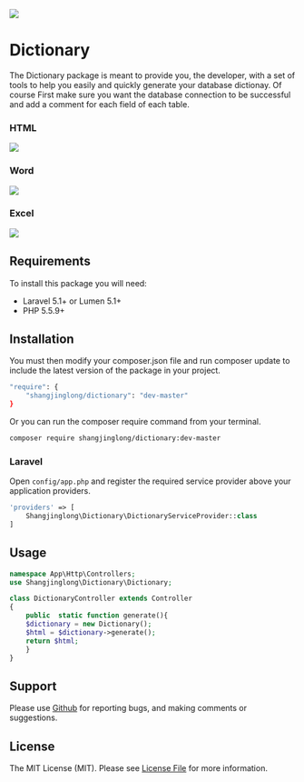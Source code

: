 ![](http://ovy41mzbo.bkt.clouddn.com/dictionary.png)



# Dictionary

The Dictionary package is meant to provide you, the developer, with a set of tools to help you easily and quickly generate your database dictionay. Of course First make sure you want the database connection to be successful and add a comment for each field of each table.

### HTML
![](http://ovy41mzbo.bkt.clouddn.com/html.png)
### Word
![](http://ovy41mzbo.bkt.clouddn.com/word.png)
### Excel
![](http://ovy41mzbo.bkt.clouddn.com/excel.png)



## Requirements

To install this package you will need:

- Laravel 5.1+ or Lumen 5.1+
- PHP 5.5.9+

## Installation

You must then modify your composer.json file and run composer update to include the latest version of the package in your project.

```sh
"require": {
    "shangjinglong/dictionary": "dev-master"
}
```

Or you can run the composer require command from your terminal.

```sh
composer require shangjinglong/dictionary:dev-master
```

### Laravel

Open `config/app.php` and register the required service provider above your application providers.

```php
'providers' => [
    Shangjinglong\Dictionary\DictionaryServiceProvider::class
]
```

## Usage

```php
namespace App\Http\Controllers;
use Shangjinglong\Dictionary\Dictionary;

class DictionaryController extends Controller
{
    public  static function generate(){
    $dictionary = new Dictionary();
    $html = $dictionary->generate();
    return $html;
    }
}
```

## Support

Please use [Github](https://github.com/shangjinglong/dictionary) for reporting bugs, and making comments or suggestions.

## License

The MIT License (MIT). Please see [License File](https://github.com/shangjinglong/dictionary/master/LICENSE) for more information.
